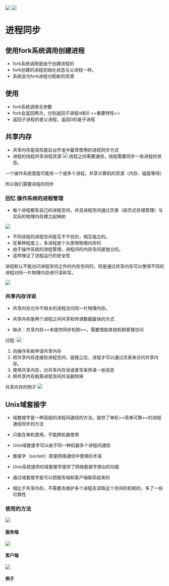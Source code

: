 ![](images/2022-08-25-22-27-54.png)
![](images/2022-08-25-22-28-24.png)

# 进程同步

## 使用fork系统调用创建进程
- fork系统调用是由于创建进程的
- fork创建的进程初始化状态与父进程一样。
- 系统会为fork进程分配新的资源

## 使用
- fork系统调用无参数
- fork会返回两次，分别返回子进程id和0 ==重要特性==
- 返回子进程的是父进程，返回0的是子进程

## 共享内存
- 共享内存是高性能后台开发中最常使用的进程同步方式
- 进程的线程共享进程资源
![](images/2022-08-26-12-51-59.png)
线程之间需要通信，线程需要同步一些进程的状态。

一个操作系统里面可能有一个或多个进程，共享计算机的资源（内存、磁盘等待）

所以我们需要进程的同步

### 回忆 操作系统的进程管理
- 每个进程都有自己的进程空间，并且进程空间通过页表（段页式存储管理）与实际的物理内存建立起映射

![](images/2022-08-26-12-57-00.png)

- 不同进程的进程空间是互不干扰的，相互独立的。
- 在某种程度上，多进程是个头使用物理内存的
- 由于操作系统的进程管理，进程间的内存空间是独立的。
- 这样保证了进程运行的安全性

进程默认不能访问进程空间之外的内存空间的，但是通过共享内存可以使得不同的进程对同一片物理内存进行读和写。

![](images/2022-08-26-13-03-20.png)

### 共享内存详说
- 共享内存允许不相关的进程访问同一片物理内存。
- 共享内存是两个进程之间共享和传递数据最快的方式

- 缺点：共享内存==未提供同步机制==，需要借助其他机制管理访问

过程:
![](images/2022-08-26-13-07-46.png)
1. 向操作系统申请共享内存
2. 把共享内存连接到进程空间，链接之后，进程才可以通过页表来访问共享内存。
3. 使用共享内存，对共享内存读或者写来传递一些信息
4. 把共享内存脱离进程空间并且删除掉

共享内存的例子
![](images/2022-08-27-21-03-34.png)
## Unix域套接字
- 域套接字是一种高级的进程间通信的方法，提供了单机==简单可靠==的进程通信同步的方法
- 只能在单机使用，不能跨机器使用
- Unix域套接字可以由于同一种机器多个进程间通信  

- 套接字（socket）原是网络通信中使用的术语
- Unix系统提供的域套接字提供了网络套接字类似的功能

- 通过域套接字是可以把服务端和客户端联系起来的
- 相比于共享内存，不需要去维护多个进程去读取这个空间的机制的，多了一些可靠性
### 使用的方法
![](images/2022-08-27-21-44-22.png)
#### 服务端
![](images/2022-08-27-21-29-42.png)

#### 客户端
![](images/2022-08-27-21-30-00.png)

#### 例子